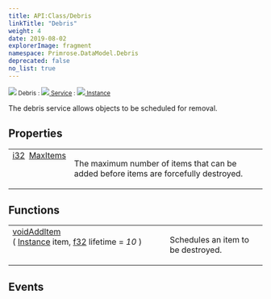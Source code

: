```yaml
---
title: API:Class/Debris
linkTitle: "Debris"
weight: 4
date: 2019-08-02
explorerImage: fragment
namespace: Primrose.DataModel.Debris
deprecated: false
no_list: true
---
```

<small class="inheritance">
<span class="" href="/docs/api-reference/Class/Debris"><img src="/icons/silk/fragment.png"/>&nbsp;Debris</span>&nbsp;:&nbsp;<a class="" href="/docs/api-reference/Class/Service"><img src="/icons/silk/default.png"/>&nbsp;Service</a>&nbsp;:&nbsp;<a class="" href="/docs/api-reference/Class/Instance"><img src="/icons/silk/default.png"/>&nbsp;Instance</a></small>
<p class="summary">

The debris service allows objects to be scheduled for removal.

</p>
 
## Properties
 
<table class="studiohide">
<tbody>
<tr class="function-row ">
<td style="vertical-align:top;white-space:normal;">
<div>
<a class="type" href="/docs/api-reference/System/Primitives#int32">i32</a><span class="method-body" style="text-indent: -2em; padding-left: 0.5em"><a class="name" href="MaxItems">MaxItems</a></span></td>
<td style="vertical-align:top;white-space:normal;">
<p>
The maximum number of items that can be added before items are forcefully destroyed.
</p></td>
</tr>

</tbody>
</table>
 
## Functions
 
<table class="studiohide">
<tbody>
<tr class="function-row ">
<td style="vertical-align:top;white-space:normal;">
<div>
<a class="type" href="/docs/api-reference/System/void">void</a><span class="method-body" style="text-indent: -2em;"><a class="method-name  " href="AddItem">AddItem</a></span><span style="display: inline-block">( <span class="param" style="white-space: nowrap"><a class="type" href="/docs/api-reference/Class/Instance">Instance</a> item, <a class="type" href="/docs/api-reference/System/Primitives#single">f32</a> lifetime = <i>10</i></span> )</span></span></div></td>
<td style="vertical-align:top;white-space:normal;">
<p>
Schedules an item to be destroyed.
</p></td>
</tr>

</tbody>
</table>
 
## Events
 
<table class="studiohide">
<tbody>
</tbody>
</table>
<b>
</b>
<div class="inheritors">
<ul class="root">
</ul>
</div>

